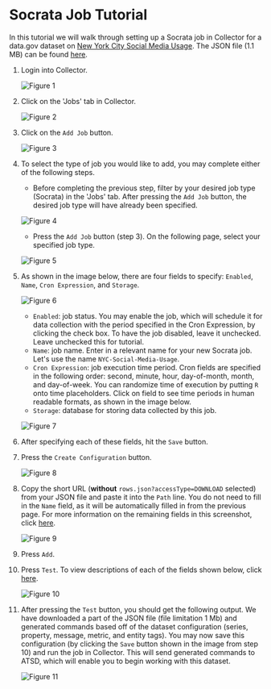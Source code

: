 # Socrata Job Tutorial

In this tutorial we will walk through setting up a Socrata job in Collector for a data.gov dataset on [New York City Social Media Usage](https://catalog.data.gov/dataset/nyc-social-media-usage-555a2).
The JSON file (1.1 MB) can be found [here](https://data.cityofnewyork.us/api/views/5b3a-rs48/rows.json?accessType=DOWNLOAD).

1. Login into Collector.

   ![Figure 1](images/Figure1.png)

2. Click on the 'Jobs' tab in Collector.

   ![Figure 2](images/Figure2.png)

3. Click on the `Add Job` button.

   ![Figure 3](images/Figure3.png)

4. To select the type of job you would like to add, you may complete either of the following steps.

   - Before completing the previous step, filter by your desired job type (Socrata) in the 'Jobs' tab. After pressing the `Add Job` button, the desired job type will have already been specified.
	
   ![Figure 4](images/Figure4.png)

   - Press the `Add Job` button (step 3). On the following page, select your specified job type.
	
   ![Figure 5](images/Figure5.png)

5. As shown in the image below, there are four fields to specify: `Enabled`, `Name`, `Cron Expression`, and `Storage`.

   ![Figure 6](images/Figure6.png)

   - `Enabled`: job status. You may enable the job, which will schedule it for data collection with the period specified in the Cron Expression, by clicking the check box. To 
      have the job disabled, leave it unchecked. Leave unchecked this for tutorial. 
   - `Name`: job name. Enter in a relevant name for your new Socrata job. Let's use the name `NYC-Social-Media-Usage`.
   - `Cron Expression`: job execution time period. Cron fields are specified in the following order: second, minute, hour, day-of-month, month, and day-of-week. You can randomize time of execution by putting `R` onto time placeholders. Click 
	  on field to see time periods in human readable formats, as shown in the image below. 
   - `Storage`: database for storing data collected by this job. 
	  
   ![Figure 7](images/Figure7.png)
	
6. After specifying each of these fields, hit the `Save` button.
7. Press the `Create Configuration` button.

   ![Figure 8](images/Figure8.png)

8. Copy the short URL (**without** `rows.json?accessType=DOWNLOAD` selected) from your JSON file and paste it into the `Path` line. You do not need to fill in the `Name` field, as 
   it will be automatically filled in from the previous page. For more information on the remaining fields in this screenshot, click [here](https://github.com/axibase/axibase-collector-docs/blob/master/jobs/socrata.md#job-configuration).
   
   ![Figure 9](images/Figure9.png)
   
9. Press `Add`.
10. Press `Test`. To view descriptions of each of the fields shown below, click [here](https://github.com/axibase/axibase-collector-docs/blob/master/jobs/socrata.md#job-configuration). 

    ![Figure 10](images/Figure10.png)

11. After pressing the `Test` button, you should get the following output. We have downloaded a part of the JSON file (file limitation 1 Mb) and generated commands based off of 
    the dataset configuration (series, property, message, metric, and entity tags). You may now save this configuration (by clicking the `Save` button shown in the image from
    step 10) and run the job in Collector. This will send generated commands to ATSD, which will enable you to begin working with this dataset.

    ![Figure 11](images/Figure11.png)
